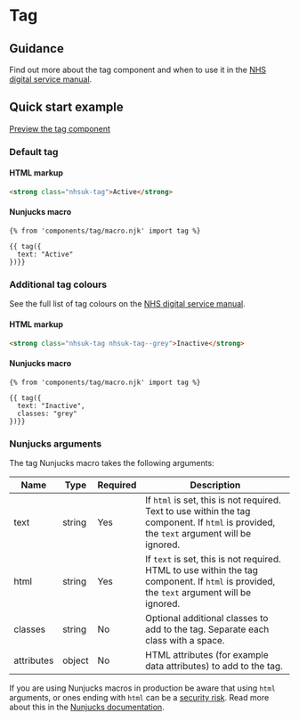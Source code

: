 # Tag

## Guidance

Find out more about the tag component and when to use it in the [NHS digital service manual](https://service-manual.nhs.uk/design-system/components/tag).

## Quick start example

[Preview the tag component](https://nhsuk.github.io/nhsuk-frontend/components/tag/index.html)

### Default tag

#### HTML markup

```html
<strong class="nhsuk-tag">Active</strong>
```

#### Nunjucks macro

```
{% from 'components/tag/macro.njk' import tag %}

{{ tag({
  text: "Active"
})}}
```

### Additional tag colours

See the full list of tag colours on the [NHS digital service manual](https://service-manual.nhs.uk/design-system/components/tag).

#### HTML markup

```html
<strong class="nhsuk-tag nhsuk-tag--grey">Inactive</strong>
```

#### Nunjucks macro

```
{% from 'components/tag/macro.njk' import tag %}

{{ tag({
  text: "Inactive",
  classes: "grey"
})}}
```

### Nunjucks arguments

The tag Nunjucks macro takes the following arguments:

| Name       | Type   | Required | Description                                                                                                                               |
| ---------- | ------ | -------- | ----------------------------------------------------------------------------------------------------------------------------------------- |
| text       | string | Yes      | If `html` is set, this is not required. Text to use within the tag component. If `html` is provided, the `text` argument will be ignored. |
| html       | string | Yes      | If `text` is set, this is not required. HTML to use within the tag component. If `html` is provided, the `text` argument will be ignored. |
| classes    | string | No       | Optional additional classes to add to the tag. Separate each class with a space.                                                          |
| attributes | object | No       | HTML attributes (for example data attributes) to add to the tag.                                                                          |

If you are using Nunjucks macros in production be aware that using `html` arguments, or ones ending with `html` can be a [security risk](https://developer.mozilla.org/en-US/docs/Glossary/Cross-site_scripting). Read more about this in the [Nunjucks documentation](https://mozilla.github.io/nunjucks/api.html#user-defined-templates-warning).
